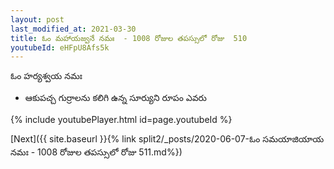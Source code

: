 ```yaml
---
layout: post
last_modified_at: 2021-03-30
title: ఓం మహాయజ్వనే నమః  - 1008 రోజుల తపస్సులో రోజు  510
youtubeId: eHFpU8Afs5k
---
```

 
 
 ఓం హర్యశ్వయ నమః  
 
 -  ఆకుపచ్చ గుర్రాలను కలిగి ఉన్న సూర్యుని రూపం ఎవరు 
 
  
 
  
 
 
 
 
 
 


{% include youtubePlayer.html id=page.youtubeId %}
 
[Next]({{ site.baseurl }}{% link  split2/_posts/2020-06-07-ఓం సమయాజియాయ నమః  - 1008 రోజుల తపస్సులో రోజు  511.md%})
 
